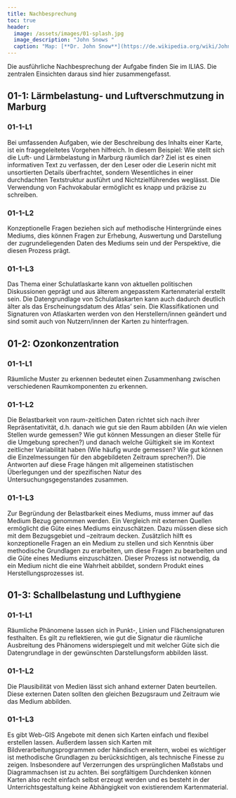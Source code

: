 ```yaml
---
title: Nachbesprechung
toc: true
header:
  image: /assets/images/01-splash.jpg
  image_description: "John Snows "
  caption: "Map: [**Dr. John Snow**](https://de.wikipedia.org/wiki/John_Snow_(Mediziner)) [Wellcome Library via wikimedia](https://w.wiki/QtV)"
---
```


Die ausführliche Nachbesprechung der Aufgabe finden Sie im ILIAS. Die zentralen Einsichten daraus sind hier zusammengefasst.

## 01-1: Lärmbelastung- und Luftverschmutzung in Marburg  
### 01-1-L1
Bei umfassenden Aufgaben, wie der Beschreibung des Inhalts einer Karte, ist ein fragegeleitetes Vorgehen hilfreich. In diesem Beispiel: Wie stellt sich die Luft- und Lärmbelastung in Marburg räumlich dar? Ziel ist es einen informativen Text zu verfassen, der den Leser oder die Leserin nicht mit unsortierten Details überfrachtet, sondern Wesentliches in einer durchdachten Textstruktur ausführt und Nichtzielführendes weglässt. Die Verwendung von Fachvokabular ermöglicht es knapp und präzise zu schreiben.

### 01-1-L2
Konzeptionelle Fragen beziehen sich auf methodische Hintergründe eines Mediums, dies können Fragen zur Erhebung, Auswertung und Darstellung der zugrundeliegenden Daten des Mediums sein und der Perspektive, die diesen Prozess prägt.

### 01-1-L3
Das Thema einer Schulatlaskarte kann von aktuellen politischen Diskussionen geprägt und aus älterem angepasstem Kartenmaterial erstellt sein. Die Datengrundlage von Schulatlaskarten kann auch dadurch deutlich älter als das Erscheinungsdatum des Atlas’ sein. Die Klassifikationen und Signaturen von Atlaskarten werden von den Herstellern/innen geändert und sind somit auch von Nutzern/innen der Karten zu hinterfragen.

## 01-2: Ozonkonzentration
### 01-1-L1
Räumliche Muster zu erkennen bedeutet einen Zusammenhang zwischen verschiedenen Raumkomponenten zu erkennen.

### 01-1-L2
Die Belastbarkeit von raum-zeitlichen Daten richtet sich nach ihrer Repräsentativität, d.h. danach wie gut sie den Raum abbilden (An wie vielen Stellen wurde gemessen? Wie gut können Messungen an dieser Stelle für die Umgebung sprechen?) und danach welche Gültigkeit sie im Kontext zeitlicher Variabilität haben (Wie häufig wurde gemessen? Wie gut können die Einzelmessungen für den abgebildeten Zeitraum sprechen?). Die Antworten auf diese Frage hängen mit allgemeinen statistischen Überlegungen und der spezifischen Natur des Untersuchungsgegenstandes zusammen.

### 01-1-L3
Zur Begründung der Belastbarkeit eines Mediums, muss immer auf das Medium Bezug genommen werden. Ein Vergleich mit externen Quellen ermöglicht die Güte eines Mediums einzuschätzen.
Dazu müssen diese sich mit dem Bezugsgebiet und –zeitraum decken. Zusätzlich hilft es konzeptionelle Fragen an ein Medium zu stellen und sich Kenntnis über methodische Grundlagen zu erarbeiten, um diese Fragen zu bearbeiten und die Güte eines Mediums einzuschätzen. Dieser Prozess ist notwendig, da ein Medium nicht die eine Wahrheit abbildet, sondern Produkt eines Herstellungsprozesses ist.

## 01-3: Schallbelastung und Lufthygiene
### 01-1-L1
Räumliche Phänomene lassen sich in Punkt-, Linien und Flächensignaturen festhalten. Es gilt zu reflektieren, wie gut die Signatur die räumliche Ausbreitung des Phänomens widerspiegelt und mit welcher Güte sich die Datengrundlage in der gewünschten Darstellungsform abbilden lässt.

### 01-1-L2
Die Plausibilität von Medien lässt sich anhand externer Daten beurteilen. Diese externen Daten sollten den gleichen Bezugsraum und Zeitraum wie das Medium abbilden.

### 01-1-L3
Es gibt Web-GIS Angebote mit denen sich Karten einfach und flexibel erstellen lassen. Außerdem lassen sich Karten mit Bildverarbeitungsprogrammen oder händisch erweitern, wobei es wichtiger ist methodische Grundlagen zu berücksichtigen, als technische Finesse zu zeigen. Insbesondere auf Verzerrungen des ursprünglichen Maßstabs und Diagrammachsen ist zu achten. Bei sorgfältigem Durchdenken können Karten also recht einfach selbst erzeugt werden und es besteht in der Unterrichtsgestaltung keine Abhängigkeit von existierendem Kartenmaterial.
